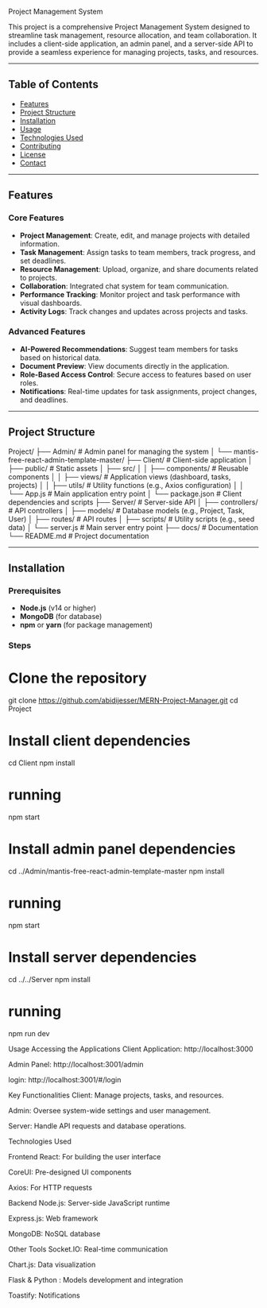 Project Management System

This project is a comprehensive Project Management System designed to streamline task management, resource allocation, and team collaboration. It includes a client-side application, an admin panel, and a server-side API to provide a seamless experience for managing projects, tasks, and resources.

---

## Table of Contents

- [Features](#features)
- [Project Structure](#project-structure)
- [Installation](#installation)
- [Usage](#usage)
- [Technologies Used](#technologies-used)
- [Contributing](#contributing)
- [License](#license)
- [Contact](#contact)

---

## Features

### Core Features
- **Project Management**: Create, edit, and manage projects with detailed information.
- **Task Management**: Assign tasks to team members, track progress, and set deadlines.
- **Resource Management**: Upload, organize, and share documents related to projects.
- **Collaboration**: Integrated chat system for team communication.
- **Performance Tracking**: Monitor project and task performance with visual dashboards.
- **Activity Logs**: Track changes and updates across projects and tasks.

### Advanced Features
- **AI-Powered Recommendations**: Suggest team members for tasks based on historical data.
- **Document Preview**: View documents directly in the application.
- **Role-Based Access Control**: Secure access to features based on user roles.
- **Notifications**: Real-time updates for task assignments, project changes, and deadlines.

---

## Project Structure
Project/
├── Admin/                         # Admin panel for managing the system
│   └── mantis-free-react-admin-template-master/
├── Client/                        # Client-side application
│   ├── public/                    # Static assets
│   ├── src/
│   │   ├── components/            # Reusable components
│   │   ├── views/                 # Application views (dashboard, tasks, projects)
│   │   ├── utils/                 # Utility functions (e.g., Axios configuration)
│   │   └── App.js                 # Main application entry point
│   └── package.json              # Client dependencies and scripts
├── Server/                        # Server-side API
│   ├── controllers/              # API controllers
│   ├── models/                   # Database models (e.g., Project, Task, User)
│   ├── routes/                   # API routes
│   ├── scripts/                  # Utility scripts (e.g., seed data)
│   └── server.js                 # Main server entry point
├── docs/                          # Documentation
└── README.md                      # Project documentation


         
---

## Installation

### Prerequisites
- **Node.js** (v14 or higher)
- **MongoDB** (for database)
- **npm** or **yarn** (for package management)

### Steps
# Clone the repository
git clone https://github.com/abidijesser/MERN-Project-Manager.git
cd Project

# Install client dependencies
cd Client
npm install
# running 
npm start

# Install admin panel dependencies
cd ../Admin/mantis-free-react-admin-template-master
npm install
# running 
npm start


# Install server dependencies
cd ../../Server
npm install
# running 
npm run dev

Usage
Accessing the Applications
Client Application: http://localhost:3000

Admin Panel: http://localhost:3001/admin

login: http://localhost:3001/#/login

Key Functionalities
Client: Manage projects, tasks, and resources.

Admin: Oversee system-wide settings and user management.

Server: Handle API requests and database operations.



Technologies Used

Frontend
React: For building the user interface

CoreUI: Pre-designed UI components

Axios: For HTTP requests

Backend
Node.js: Server-side JavaScript runtime

Express.js: Web framework

MongoDB: NoSQL database

Other Tools
Socket.IO: Real-time communication

Chart.js: Data visualization

Flask & Python : Models development and integration

Toastify: Notifications
